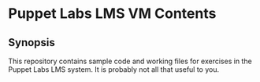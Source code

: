 Puppet Labs LMS VM Contents
=======================

## Synopsis

This repository contains sample code and working files for exercises in the
Puppet Labs LMS system. It is probably not all that useful to you.


